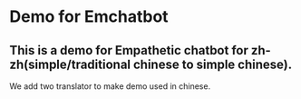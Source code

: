 # Demo for Emchatbot

## This is a demo for Empathetic chatbot for zh-zh(simple/traditional chinese to simple chinese). 
We add two translator to make demo used in chinese.




